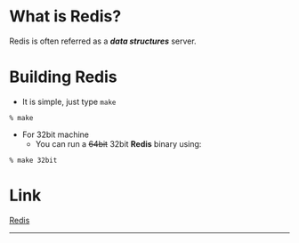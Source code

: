# What is Redis?

Redis is often referred as a ***data structures*** server.

# Building Redis

- It is simple, just type `make`
```
% make
```
- For 32bit machine
	- You can run a ~~64bit~~ 32bit **Redis** binary using:
```
% make 32bit
```
# Link

[Redis](https://redis.io)

------------------------
